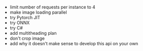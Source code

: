 * limit number of requests per instance to 4
* make image loading parallel
* try Pytorch JIT
* try ONNX 
* try C# 
* add multitheading plan
* don't crop image
* add why it doesn't make sense to develop this api on your own